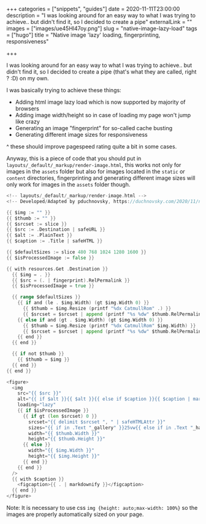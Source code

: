 +++
categories = ["snippets", "guides"]
date = 2020-11-11T23:00:00
description = "I was looking around for an easy way to what I was trying to achieve.. but didn't find it, so I decided to create a pipe"
externalLink = ""
images = ["images/ue45Hl47oy.png"]
slug = "native-image-lazy-load"
tags = ["hugo"]
title = "Native image 'lazy' loading, fingerprinting, responsiveness"

+++

I was looking around for an easy way to what I was trying to achieve.. but didn't find it, so I decided to create a pipe (that's what they are called, right ? :D) on my own.

I was basically trying to achieve these things:

- Adding html image lazy load which is now supported by majority of browsers
- Adding image width/height so in case of loading my page won't jump like crazy
- Generating an image "fingerprint" for so-called cache busting
- Generating different image sizes for responsiveness

^ these should improve pagespeed rating quite a bit in some cases.

Anyway, this is a piece of code that you should put in `layouts/_default/_markup/render-image.html`, this works not only for images in the `assets` folder but also for images located in the `static` or `content` directories, fingerprinting and generating different image sizes will only work for images in the `assets` folder though.

```go
<!-- layouts/_default/_markup/render-image.html -->
<!-- Developed/Adapted by pduchnovsky, https://duchnovsky.com/2020/11/native-image-lazy-load/ -->

{{ $img := "" }}
{{ $thumb := "" }}
{{ $srcset := slice }}
{{ $src := .Destination | safeURL }}
{{ $alt := .PlainText }}
{{ $caption := .Title | safeHTML }}

{{ $defaultSizes := slice 480 768 1024 1280 1600 }}
{{ $isProcessedImage := false }}

{{ with resources.Get .Destination }}
  {{ $img = . }}
  {{ $src = (. | fingerprint).RelPermalink }}
  {{ $isProcessedImage = true }}

  {{ range $defaultSizes }}
    {{ if and (le . $img.Width) (gt $img.Width 0) }}
      {{ $thumb = $img.Resize (printf "%dx CatmullRom" .) }}
      {{ $srcset = $srcset | append (printf "%s %dw" $thumb.RelPermalink .) }}
    {{ else if and (gt . $img.Width) (gt $img.Width 0) }}
      {{ $thumb = $img.Resize (printf "%dx CatmullRom" $img.Width) }}
      {{ $srcset = $srcset | append (printf "%s %dw" $thumb.RelPermalink $img.Width) }}
    {{ end }}
  {{ end }}

  {{ if not $thumb }}
    {{ $thumb = $img }}
  {{ end }}
{{ end }}

<figure>
  <img
    src="{{ $src }}"
    alt="{{ if $alt }}{{ $alt }}{{ else if $caption }}{{ $caption | markdownify | plainify }}{{ else }}{{ "" }}{{ end }}"
    loading="lazy"
    {{ if $isProcessedImage }}
      {{ if gt (len $srcset) 0 }}
        srcset="{{ delimit $srcset ", " | safeHTMLAttr }}"
        sizes="{{ if in .Text "_gallery" }}25vw{{ else if in .Text "_half" }}50vw{{ else }}100vw{{ end }}"
        width="{{ $thumb.Width }}"
        height="{{ $thumb.Height }}"
      {{ else }}
        width="{{ $img.Width }}"
        height="{{ $img.Height }}"
      {{ end }}
    {{ end }}
  />
  {{ with $caption }}
    <figcaption>{{ . | markdownify }}</figcaption>
  {{ end }}
</figure>
```

Note: It is necessary to use css `img {height: auto;max-width: 100%}` so the images are properly automatically sized on your page.

